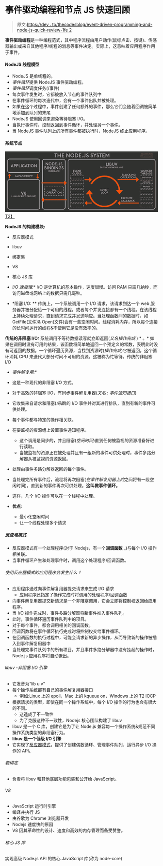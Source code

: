 # 事件驱动编程和节点 JS 快速回顾

> 原文:[https://dev . to/thecodesblog/event-driven-programming-and-node-js-quick-review-1fe 2](https://dev.to/thecodersblog/event-driven-programming-and-node-js-quick-review-1fe2)

**事件驱动编程**是一种编程范式，其中程序流程由用户动作(鼠标点击、按键)、传感器输出或来自其他程序/线程的消息等事件决定。实际上，这意味着应用程序作用于事件。

#### [](#nodejs-thread-model)NodeJS 线程模型

*   NodeJS 是单线程的。
*   *事件循环*提供 NodeJS 事件驱动编程。
*   *事件循环*调度任务(/事件)
*   每次事件发生时，它都被放入节点的事件队列中
*   在事件循环的每次迭代中，会有一个事件出队并被处理。
*   如果在这个过程中，事件创建了任何额外的事件，那么它们会随着回调被简单地添加到队列的末尾
*   NodeJS 使用回调来避免等待阻塞 I/O。
*   当执行事件时，控制返回到事件循环，并处理另一个事件。
*   当 NodeJS 事件队列上的所有事件都被执行时，NodeJS 终止应用程序。

#### [](#nodejs-system)系统节点

[![](img/8df7b470cc238e7870d2a90406f08a28.png)T2】](https://res.cloudinary.com/practicaldev/image/fetch/s--Kkhd7W8q--/c_limit%2Cf_auto%2Cfl_progressive%2Cq_auto%2Cw_880/https://thecodersblog.com/uploads/687474703a2f2f692e737461636b2e696d6775722e636f6d2f4c6273397a2e706e6770.png)

**NodeJS 的构建模块:**

*   反应器模式
*   libuv
*   绑定集
*   V8
*   核心 JS 库

* *I/O 速度慢:** I/O 是计算机的基本操作，速度很慢。访问 RAM 只需几纳秒，而访问磁盘或网络上的数据只需几毫秒。

* *阻塞 I/O: ** 传统上，一个系统调用一个 I/O 请求，该请求到达一个 web 服务器并被分配给一个可用的线程，或者每个并发连接都有一个线程。在该线程上持续处理请求，直到请求完成并发送响应。当处理函数间的数据时，如 GetFile(文件)& Open(文件)会有一些空闲时间。线程消耗内存，所以每个连接的长时间运行的线程&不使用它是没有效率的。

**传统的非阻塞 I/O:** 系统调用不等待数据读写就立即返回(*又名操作完成* ) * *。** 如果在调用时没有可用的结果，该函数将简单地返回一个预定义的常数，表明此时没有可返回的数据。一个循环遍历资源，当找到资源时(*操作完成*)它被返回。这个循环消耗 CPU 来迭代大部分时间不可用的资源。这被称为忙等待。传统的非阻塞 I/O

* *事件解复用:**

*   这是一种现代的非阻塞 I/O 方式。
*   对于高效的非阻塞 I/O，有同步事件解复用器(*又名* : *事件通知接口*)
*   它收集来自请求和阻塞(*闲置*)的 I/O 事件并对其进行排队，直到有新的事件可供处理。
*   每个事件都与特定的操作相关联。
*   在要监视的资源组上设置事件通知程序。
    *   这个调用是同步的，并且阻塞(*空闲时间*)直到任何被监视的资源准备好进行读取。
    *   当被监视的资源正在被处理并且有一组新的事件可供处理时，事件多路分解器从被监视的资源返回。
*   处理由事件多路分解器返回的每个事件。
*   当处理完所有事件后，流程将再次阻塞(*在事件解复用器上的*之间将有一段空闲时间)，直到新的事件再次可供处理。**这叫做事件循环。**
*   这样，几个 I/O 操作可以在一个线程中处理。
*   **优点**:
    *   最小化空闲时间
    *   让一个线程处理多个请求

##### [](#reactor-pattern)**反应堆模式**

*   反应器模式有一个处理程序(对于 Nodejs，有一个**回调函数** _)与每个 I/O 操作相关联。
*   当事件循环产生和处理事件时，调用这个处理程序/回调函数。

###### 使用反应器模式的应用程序会发生什么？

*   应用程序通过向事件解复用器提交请求来生成 I/O 请求
    *   应用程序还指定了操作完成时将调用的处理程序/回调函数
*   向事件解复用器提交新请求是一个非阻塞调用，它会立即将控制权返回给应用程序。
*   当 I/O 操作完成时，事件多路分解器将新事件推入事件队列。
*   此时，事件循环遍历事件队列中的项目。
*   对于每个事件，都会调用相关的回调函数。
*   回调函数将在事件循环执行完成时将控制权交给事件循环。
*   在回调函数的执行过程中，可能会请求新的异步操作，从而导致新的操作被插入到事件解复用器中
*   当处理完事件队列中的所有项目，并且事件多路分解器中没有挂起的操作时，Node.js 应用程序将自动退出。

###### [](#libuv-nonblocking-io-engine)libuv -非阻塞 I/O 引擎

*   它发音为“lib u v”
*   每个操作系统都有自己的事件解复用器接口
    *   例如:Linux 上的 epoll，Mac 上的 kqueue on，Windows 上的 T2 IOCP
*   根据请求的类型，即使在同一个操作系统中，每个 I/O 操作的行为也会有很大的不同。
    *   这造成了不一致性
    *   为了克服这种不一致性，Nodejs 核心团队构建了 libuv
*   libuv 是一个 C 库，创建它是为了让 Node.js 兼容每一个操作系统&规范不同操作系统类型的非阻塞行为。
*   **libuv 是一个低级 I/O 引擎**
*   它实现了[反应器模式](https://gist.github.com/amandeepmittal/aa55378c964184fa23c3d21f6848c27d#reactor-pattern)，提供了创建偶数循环、管理事件队列、运行异步 I/O 操作的 API。

###### [](#set-of-bindings)套绑定

*   负责将 libuv 和其他底层功能包装和公开给 JavaScript。

###### [](#v8)V8

*   JavaScript 运行时引擎
*   编译并执行 JS
*   由谷歌为 Chrome 浏览器开发
*   Nodejs 速度快的原因
*   V8 因其革命性的设计、速度和高效的内存管理而备受赞誉。

###### [](#core-js-library)核心 JS 库

实现高级 Node.js API 的核心 JavaScript 库(称为 node-core)